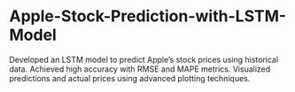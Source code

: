 # Apple-Stock-Prediction-with-LSTM-Model
Developed an LSTM model to predict Apple’s stock prices using historical data. Achieved high accuracy with RMSE and MAPE metrics. Visualized predictions and actual prices using advanced plotting techniques.

